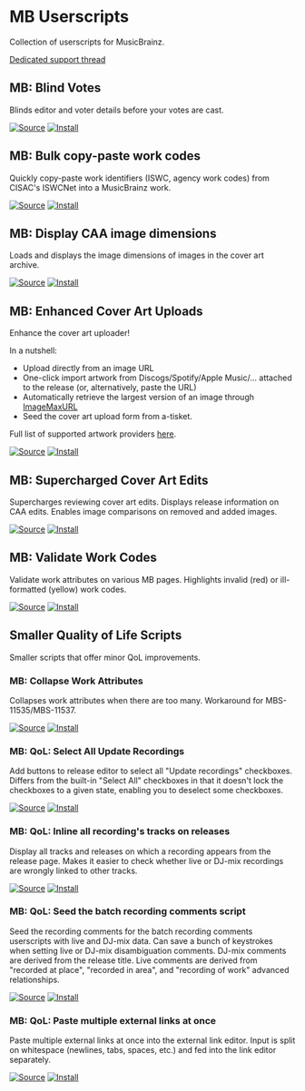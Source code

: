 # MB Userscripts
Collection of userscripts for MusicBrainz.

[Dedicated support thread](https://community.metabrainz.org/t/ropdebees-userscripts-support-thread/551947)

## MB: Blind Votes

Blinds editor and voter details before your votes are cast.

[![Source](https://github.com/jerone/UserScripts/blob/master/_resources/Source-button.png)](mb_blind_votes.user.js)
[![Install](https://raw.github.com/jerone/UserScripts/master/_resources/Install-button.png)](mb_blind_votes.user.js?raw=1)

## MB: Bulk copy-paste work codes

Quickly copy-paste work identifiers (ISWC, agency work codes) from CISAC's ISWCNet into a MusicBrainz work.

[![Source](https://github.com/jerone/UserScripts/blob/master/_resources/Source-button.png)](mb_bulk_copy_work_codes.user.js)
[![Install](https://raw.github.com/jerone/UserScripts/master/_resources/Install-button.png)](mb_bulk_copy_work_codes.user.js?raw=1)

## MB: Display CAA image dimensions

Loads and displays the image dimensions of images in the cover art archive.

[![Source](https://github.com/jerone/UserScripts/blob/master/_resources/Source-button.png)](mb_caa_dimensions.user.js)
[![Install](https://raw.github.com/jerone/UserScripts/master/_resources/Install-button.png)](mb_caa_dimensions.user.js?raw=1)

## MB: Enhanced Cover Art Uploads

Enhance the cover art uploader!

In a nutshell:
* Upload directly from an image URL
* One-click import artwork from Discogs/Spotify/Apple Music/... attached to the release (or, alternatively, paste the URL)
* Automatically retrieve the largest version of an image through [ImageMaxURL](https://github.com/qsniyg/maxurl)
* Seed the cover art upload form from a-tisket.

Full list of supported artwork providers [here](src/mb_enhanced_cover_art_uploads/supportedProviders.md).

[![Source](https://github.com/jerone/UserScripts/blob/master/_resources/Source-button.png)](src/mb_enhanced_cover_art_uploads)
[![Install](https://raw.github.com/jerone/UserScripts/master/_resources/Install-button.png)](https://raw.github.com/ROpdebee/mb-userscripts/dist/mb_enhanced_cover_art_uploads.user.js)

## MB: Supercharged Cover Art Edits

Supercharges reviewing cover art edits. Displays release information on CAA edits. Enables image comparisons on removed and added images.

[![Source](https://github.com/jerone/UserScripts/blob/master/_resources/Source-button.png)](mb_supercharged_caa_edits.user.js)
[![Install](https://raw.github.com/jerone/UserScripts/master/_resources/Install-button.png)](mb_supercharged_caa_edits.user.js?raw=1)

## MB: Validate Work Codes

Validate work attributes on various MB pages. Highlights invalid (red) or ill-formatted (yellow) work codes.

[![Source](https://github.com/jerone/UserScripts/blob/master/_resources/Source-button.png)](mb_validate_work_codes.user.js)
[![Install](https://raw.github.com/jerone/UserScripts/master/_resources/Install-button.png)](mb_validate_work_codes.user.js?raw=1)

## Smaller Quality of Life Scripts
Smaller scripts that offer minor QoL improvements.

### MB: Collapse Work Attributes

Collapses work attributes when there are too many. Workaround for MBS-11535/MBS-11537.

[![Source](https://github.com/jerone/UserScripts/blob/master/_resources/Source-button.png)](mb_collapse_work_attributes.user.js)
[![Install](https://raw.github.com/jerone/UserScripts/master/_resources/Install-button.png)](mb_collapse_work_attributes.user.js?raw=1)

### MB: QoL: Select All Update Recordings
Add buttons to release editor to select all "Update recordings" checkboxes. Differs from the built-in "Select All" checkboxes in that it doesn't lock the checkboxes to a given state, enabling you to deselect some checkboxes.

[![Source](https://github.com/jerone/UserScripts/blob/master/_resources/Source-button.png)](mb_qol_select_all_update_recordings.user.js)
[![Install](https://raw.github.com/jerone/UserScripts/master/_resources/Install-button.png)](mb_qol_select_all_update_recordings.user.js?raw=1)

### MB: QoL: Inline all recording's tracks on releases
Display all tracks and releases on which a recording appears from the release page. Makes it easier to check whether live or DJ-mix recordings are wrongly linked to other tracks.

[![Source](https://github.com/jerone/UserScripts/blob/master/_resources/Source-button.png)](mb_qol_inline_recording_tracks.user.js)
[![Install](https://raw.github.com/jerone/UserScripts/master/_resources/Install-button.png)](mb_qol_inline_recording_tracks.user.js?raw=1)

### MB: QoL: Seed the batch recording comments script
Seed the recording comments for the batch recording comments userscripts with live and DJ-mix data. Can save a bunch of keystrokes when setting live or DJ-mix disambiguation comments. DJ-mix comments are derived from the release title. Live comments are derived from "recorded at place", "recorded in area", and "recording of work" advanced relationships.

[![Source](https://github.com/jerone/UserScripts/blob/master/_resources/Source-button.png)](mb_qol_seed_recording_disambiguation.user.js)
[![Install](https://raw.github.com/jerone/UserScripts/master/_resources/Install-button.png)](mb_qol_seed_recording_disambiguation.user.js?raw=1)

### MB: QoL: Paste multiple external links at once
Paste multiple external links at once into the external link editor. Input is split on whitespace (newlines, tabs, spaces, etc.) and fed into the link editor separately.

[![Source](https://github.com/jerone/UserScripts/blob/master/_resources/Source-button.png)](mb_multi_external_links.user.js)
[![Install](https://raw.github.com/jerone/UserScripts/master/_resources/Install-button.png)](mb_multi_external_links.user.js?raw=1)
